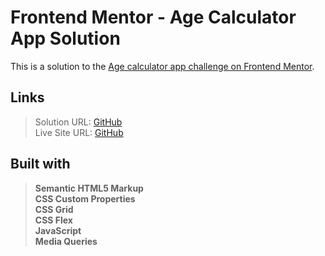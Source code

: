 # Frontend Mentor - Age Calculator App Solution

This is a solution to the [Age calculator app challenge on Frontend Mentor](https://www.frontendmentor.io/challenges/age-calculator-app-dF9DFFpj-Q).

## Links

> Solution URL: [GitHub](https://github.com/hiofabien/age-calculator-app)  
> Live Site URL: [GitHub](https://hiofabien.github.io/age-calculator-app)

## Built with

> **Semantic HTML5 Markup  
> CSS Custom Properties  
> CSS Grid  
> CSS Flex  
> JavaScript  
> Media Queries**
